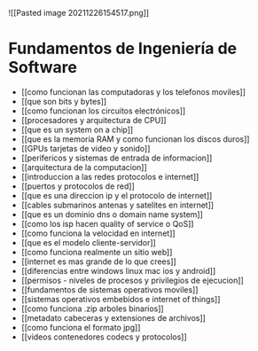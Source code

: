 ![[Pasted image 20211226154517.png]]

# Fundamentos de Ingeniería de Software

* [[como funcionan las computadoras y los telefonos moviles]]
* [[que son bits y bytes]]
* [[como funcionan los circuitos electrónicos]]
* [[procesadores y arquitectura de CPU]]
* [[que es un system on a chip]]
* [[que es la memoria RAM y como funcionan los discos duros]]
* [[GPUs tarjetas de video y sonido]]
* [[perifericos y sistemas de entrada de informacion]]
* [[arquitectura de la computacion]]
* [[introduccion a las redes protocolos e internet]]
* [[puertos y protocolos de red]]
* [[que es una direccion ip y el protocolo de internet]]
* [[cables submarinos antenas y satelites en internet]]
* [[que es un dominio dns o domain name system]]
* [[como los isp hacen quality of service o QoS]]
* [[como funciona la velocidad en internet]]
* [[que es el modelo cliente-servidor]]
* [[como funciona realmente un sitio web]]
* [[internet es mas grande de lo que crees]]
* [[diferencias entre windows linux mac ios y android]]
* [[permisos - niveles de procesos y privilegios de ejecucion]]
* [[fundamentos de sistemas operativos moviles]]
* [[sistemas operativos embebidos e internet of things]]
* [[como funciona .zip arboles binarios]]
* [[metadato cabeceras y extensiones de archivos]]
* [[como funciona el formato jpg]]
* [[videos contenedores codecs y protocolos]]